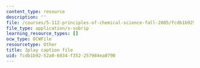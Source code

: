 ```yaml
---
content_type: resource
description: ''
file: /courses/5-112-principles-of-chemical-science-fall-2005/fcdb1b9252a06034f352257984ea8790_m9AJwUCAWGQ.srt
file_type: application/x-subrip
learning_resource_types: []
ocw_type: OCWFile
resourcetype: Other
title: 3play caption file
uid: fcdb1b92-52a0-6034-f352-257984ea8790
---
```

